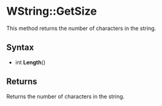 # WString::GetSize #
This method returns the number of characters in the string.

## Syntax ##
- int **Length**()

## Returns ##
Returns the number of characters in the string.
